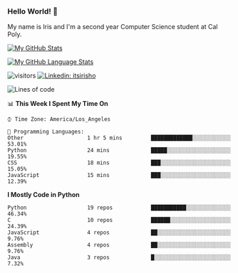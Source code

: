 ### Hello World! 👋

My name is Iris and I'm a second year Computer Science student at Cal Poly. 


[![My GitHub Stats](https://github-readme-stats.vercel.app/api?username=sleepyStick&show_icons=true&&count_private=true&include_all_commits=true&theme=buefy)]()

[![My GitHub Language Stats](https://github-readme-stats.vercel.app/api/top-langs/?username=sleepyStick&langs_count=5&theme=buefy)]()

![visitors](https://visitor-badge.glitch.me/badge?page_id=sleepyStick.sleepyStick)
[![Linkedin: itsirisho](https://img.shields.io/badge/-itsirisho-informational?style=flat-square&logo=Linkedin&logoColor=white&link=https://www.linkedin.com/in/itsirisho/)](https://www.linkedin.com/in/itsirisho/)

<!--START_SECTION:waka-->
![Lines of code](https://img.shields.io/badge/From%20Hello%20World%20I%27ve%20Written-13.1%20million%20lines%20of%20code-blue)

📊 **This Week I Spent My Time On** 

```text
⌚︎ Time Zone: America/Los_Angeles

💬 Programming Languages: 
Other                    1 hr 5 mins         █████████████░░░░░░░░░░░░   53.01% 
Python                   24 mins             █████░░░░░░░░░░░░░░░░░░░░   19.55% 
CSS                      18 mins             ███░░░░░░░░░░░░░░░░░░░░░░   15.05% 
JavaScript               15 mins             ███░░░░░░░░░░░░░░░░░░░░░░   12.39%

```

**I Mostly Code in Python** 

```text
Python                   19 repos            ███████████░░░░░░░░░░░░░░   46.34% 
C                        10 repos            ██████░░░░░░░░░░░░░░░░░░░   24.39% 
JavaScript               4 repos             ██░░░░░░░░░░░░░░░░░░░░░░░   9.76% 
Assembly                 4 repos             ██░░░░░░░░░░░░░░░░░░░░░░░   9.76% 
Java                     3 repos             █░░░░░░░░░░░░░░░░░░░░░░░░   7.32%

```



<!--END_SECTION:waka-->

<!--
**konanyuta/konanyuta** is a ✨ _special_ ✨ repository because its `README.md` (this file) appears on your GitHub profile.

Here are some ideas to get you started:

- 🔭 I’m currently working on ...
- 🌱 I’m currently learning ...
- 👯 I’m looking to collaborate on ...
- 🤔 I’m looking for help with ...
- 💬 Ask me about ...
- 📫 How to reach me: ...
- 😄 Pronouns: ...
- ⚡ Fun fact: ...
-->
